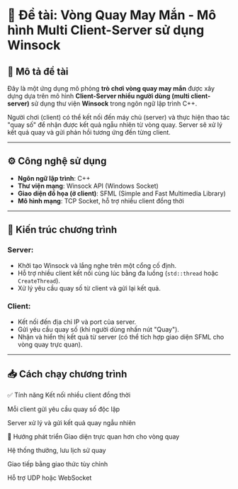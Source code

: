 # 🎯 Đề tài: Vòng Quay May Mắn - Mô hình Multi Client-Server sử dụng Winsock

## 📌 Mô tả đề tài

Đây là một ứng dụng mô phỏng **trò chơi vòng quay may mắn** được xây dựng dựa trên mô hình **Client-Server nhiều người dùng (multi client-server)** sử dụng thư viện **Winsock** trong ngôn ngữ lập trình C++.

Người chơi (client) có thể kết nối đến máy chủ (server) và thực hiện thao tác "quay số" để nhận được kết quả ngẫu nhiên từ vòng quay. Server sẽ xử lý kết quả quay và gửi phản hồi tương ứng đến từng client.

---

## ⚙️ Công nghệ sử dụng

- **Ngôn ngữ lập trình**: C++
- **Thư viện mạng**: Winsock API (Windows Socket)
- **Giao diện đồ họa (ở client)**: SFML (Simple and Fast Multimedia Library)
- **Mô hình mạng**: TCP Socket, hỗ trợ nhiều client đồng thời

---

## 🧩 Kiến trúc chương trình

### Server:
- Khởi tạo Winsock và lắng nghe trên một cổng cố định.
- Hỗ trợ nhiều client kết nối cùng lúc bằng đa luồng (`std::thread` hoặc `CreateThread`).
- Xử lý yêu cầu quay số từ client và gửi lại kết quả.

### Client:
- Kết nối đến địa chỉ IP và port của server.
- Gửi yêu cầu quay số (khi người dùng nhấn nút "Quay").
- Nhận và hiển thị kết quả từ server (có thể tích hợp giao diện SFML cho vòng quay trực quan).

---

## 📥 Cách chạy chương trình



✅ Tính năng
Kết nối nhiều client đồng thời

Mỗi client gửi yêu cầu quay số độc lập

Server xử lý và gửi kết quả quay ngẫu nhiên

 🧠 Hướng phát triển
Giao diện trực quan hơn cho vòng quay

Hệ thống thưởng, lưu lịch sử quay

Giao tiếp bằng giao thức tùy chỉnh

Hỗ trợ UDP hoặc WebSocket